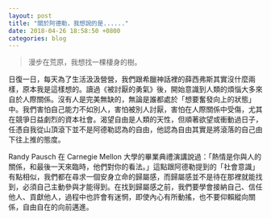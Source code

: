 ```yaml
---
layout: post
title: "關於阿德勒，我想說的是......"
date: 2018-04-26 18:58:50 +0800
categories: blog
---
```


> 漫步在荒原，我想找一棵棲身的樹。

日復一日，每天為了生活汲汲營營，我們跟希臘神話裡的薛西弗斯其實沒什麼兩樣，原本我是這樣想的。讀過《被討厭的勇氣》後，開始意識到人類的煩惱大多來自於人際關係。沒有人是完美無缺的，無論是誰都處於「想要奮發向上的狀態」中。我們害怕自己能力不如別人，害怕被別人討厭，害怕在人際關係中受傷，尤其在競爭日益劇烈的資本社會。渴望自由是人類的天性，但順著欲望或衝動過日子，任憑自我從山頂滾下並不是阿德勒認為的自由，他認為自由其實是將滾落的自己由下往上推的態度。

Randy Pausch 在 Carnegie Mellon 大學的畢業典禮演講說過：「熱情是你與人的關係，和最後一天來臨時，他們對你的看法。」這點跟阿德勒提到的「社會意識」有點相似，我們都在尋求一個安身立命的歸屬感，而歸屬感並不是待在那裡就能找到，必須自己主動參與才能得到。在找到歸屬感之前，我們要學會接納自己、信任他人、貢獻他人，過程中也許會有迷惘，即使內心有所動搖，也不要仰賴縱向關係，自由自在的向前邁進。
